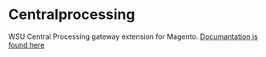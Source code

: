 Centralprocessing
=================

WSU Central Processing gateway extension for Magento.  [Documantation is found here](http://washingtonstateuniversity.github.io/WSUMAGE-central-cc-processing)
